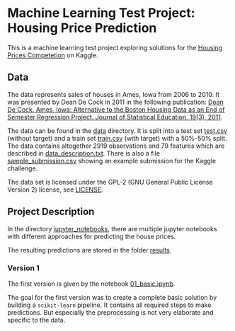 # Machine Learning Test Project: Housing Price Prediction

This is a machine learning test project exploring solutions for the [Housing Prices Competetion](https://www.kaggle.com/competitions/home-data-for-ml-course) on Kaggle.

## Data
The data represents sales of houses in Ames, Iowa from 2006 to 2010. It was presented by Dean De Cock in 2011 in the following publication:
[Dean De Cock. Ames, Iowa: Alternative to the Boston Housing Data as an End of Semester Regression Project. Journal of Statistical Education, 19(3), 2011](https://jse.amstat.org/v19n3/decock.pdf).

The data can be found in the [data](data/) directory. It is split into a test set [test.csv](data/test.csv) (without target) and a train set [train.csv](data/train.csv) (with target) with a 50%-50% split. The data contains altogether 2919 observations and 79 features which are described in [data_description.txt](data/data_description.txt). There is also a file [sample_submission.csv](data/sample_submission.csv) showing an example submission for the Kaggle challenge.

The data set is licensed under the GPL-2 (GNU General Public License Version 2) license, see [LICENSE](LICENSE).

## Project Description
In the directory [jupyter_notebooks](jupyter_notebooks/), there are multiple jupyter notebooks with different approaches for predicting the house prices.

The resulting predictions are stored in the folder [results](results/).

### Version 1
The first version is given by the notebook [01_basic.ipynb](jupyter_notebooks/01_basic.ipynb).

The goal for the first version was to create a complete basic solution by building a `scikit-learn` pipeline. It contains all required steps to make predictions. But especially the preprocessing is not very elaborate and specific to the data.
